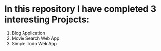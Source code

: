 # In this repository I have completed 3 interesting Projects:
1. Blog Application
2. Movie Search Web App
3. Simple Todo Web App 


